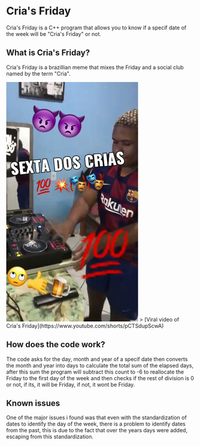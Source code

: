 # Cria's Friday
Cria's Friday is a C++ program that allows you to know if a specif date of the week will be "Cria's Friday" or not.

## What is Cria's Friday?
Cria's Friday is a brazillian meme that mixes the Friday and a social club named by the term "Cria".

<img src="sexta dos cria.jpg">
> [Viral video of Cria's Friday](https://www.youtube.com/shorts/pCTSdupScwA)

## How does the code work?
The code asks for the day, month and year of a specif date then converts the month and year into days to calculate the total sum of the elapsed days, after this sum the program will subtract this count to -6 to reallocate the Friday to the first day of the week and then checks if the rest of division is 0 or not, if its, it will be Friday, if not, it wont be Friday.

## Known issues
One of the major issues i found was that even with the standardization of dates to identify the day of the week, there is a problem to identify dates from the past, this is due to the fact that over the years days were added, escaping from this standardization.
